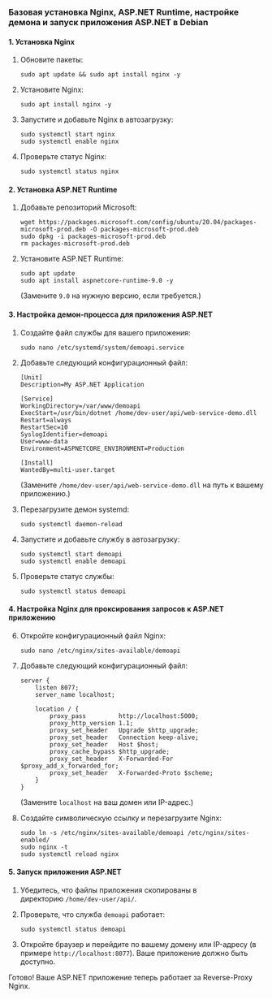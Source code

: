 ﻿### Базовая установка Nginx, ASP.NET Runtime, настройке демона и запуск приложения ASP.NET в Debian

#### 1. Установка Nginx

1. Обновите пакеты:

   `sudo apt update && sudo apt install nginx -y`

2. Установите Nginx:

   `sudo apt install nginx -y`

3. Запустите и добавьте Nginx в автозагрузку:

    ```
    sudo systemctl start nginx
    sudo systemctl enable nginx
	```

4. Проверьте статус Nginx:

   `sudo systemctl status nginx`

#### 2. Установка ASP.NET Runtime

1. Добавьте репозиторий Microsoft:

    ```
    wget https://packages.microsoft.com/config/ubuntu/20.04/packages-microsoft-prod.deb -O packages-microsoft-prod.deb
    sudo dpkg -i packages-microsoft-prod.deb
    rm packages-microsoft-prod.deb
	```

2. Установите ASP.NET Runtime:

    ```
    sudo apt update
    sudo apt install aspnetcore-runtime-9.0 -y
    ```
   (Замените `9.0` на нужную версию, если требуется.)


#### 3. Настройка демон-процесса для приложения ASP.NET

1. Создайте файл службы для вашего приложения:

   `sudo nano /etc/systemd/system/demoapi.service`

2. Добавьте следующий конфигурационный файл:

    ```
    [Unit]
    Description=My ASP.NET Application
    
    [Service]
    WorkingDirectory=/var/www/demoapi
    ExecStart=/usr/bin/dotnet /home/dev-user/api/web-service-demo.dll
    Restart=always
    RestartSec=10
    SyslogIdentifier=demoapi
    User=www-data
    Environment=ASPNETCORE_ENVIRONMENT=Production
    
    [Install]
    WantedBy=multi-user.target
    ```
   (Замените `/home/dev-user/api/web-service-demo.dll` на путь к вашему приложению.)

3. Перезагрузите демон systemd:

   `sudo systemctl daemon-reload`

4. Запустите и добавьте службу в автозагрузку:

    ```
    sudo systemctl start demoapi
    sudo systemctl enable demoapi
	```

5. Проверьте статус службы:

   `sudo systemctl status demoapi`


#### 4. Настройка Nginx для проксирования запросов к ASP.NET приложению

6. Откройте конфигурационный файл Nginx:

   `sudo nano /etc/nginx/sites-available/demoapi`

7. Добавьте следующий конфигурационный файл:

    ```   
    server {
        listen 8077;
        server_name localhost;
    
        location / {
            proxy_pass         http://localhost:5000;
            proxy_http_version 1.1;
            proxy_set_header   Upgrade $http_upgrade;
            proxy_set_header   Connection keep-alive;
            proxy_set_header   Host $host;
            proxy_cache_bypass $http_upgrade;
            proxy_set_header   X-Forwarded-For $proxy_add_x_forwarded_for;
            proxy_set_header   X-Forwarded-Proto $scheme;
        }
    }
	```

   (Замените `localhost` на ваш домен или IP-адрес.)

8. Создайте символическую ссылку и перезагрузите Nginx:

    ```
    sudo ln -s /etc/nginx/sites-available/demoapi /etc/nginx/sites-enabled/
    sudo nginx -t
    sudo systemctl reload nginx
    ```

#### 5. Запуск приложения ASP.NET

1. Убедитесь, что файлы приложения скопированы в директорию `/home/dev-user/api/`.

2. Проверьте, что служба `demoapi` работает:

   `sudo systemctl status demoapi`

3. Откройте браузер и перейдите по вашему домену или IP-адресу (в примере `http://localhost:8077`). Ваше приложение должно быть доступно.


Готово! Ваше ASP.NET приложение теперь работает за Reverse-Proxy Nginx.